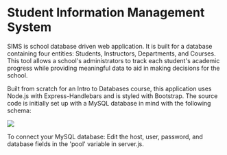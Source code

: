 # Student Information Management System

SIMS is school database driven web application. It is built for a database containing four entities: Students, Instructors, Departments, and Courses. This tool allows a school's administrators to track each student's academic progress while providing meaningful data to aid in making decisions for the school.

Built from scratch for an Intro to Databases course, this application uses Node.js with Express-Handlebars and is styled with Bootstrap. The source code is initially set up with a MySQL database in mind with the following schema:

<image src=https://i.imgur.com/po3Inh4.png>

To connect your MySQL database: Edit the host, user, password, and database fields in the 'pool' variable in server.js.